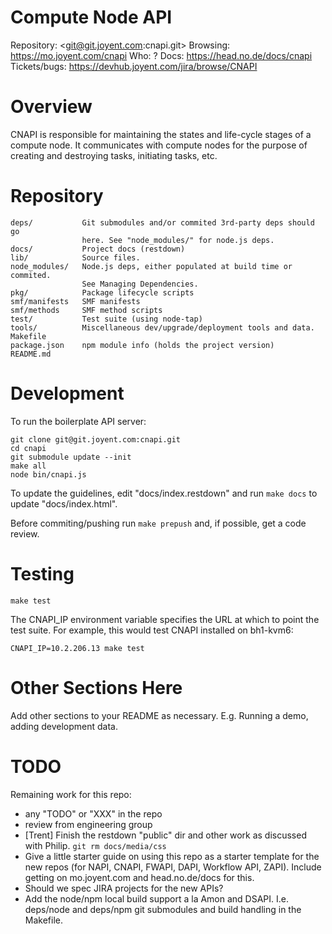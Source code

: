 # Compute Node API

Repository: <git@git.joyent.com:cnapi.git>
Browsing: <https://mo.joyent.com/cnapi>
Who: ?
Docs: <https://head.no.de/docs/cnapi>
Tickets/bugs: <https://devhub.joyent.com/jira/browse/CNAPI>


# Overview

CNAPI is responsible for maintaining the states and life-cycle stages of a
compute node. It communicates with compute nodes for the purpose of creating
and destroying tasks, initiating tasks, etc.

# Repository

    deps/           Git submodules and/or commited 3rd-party deps should go
                    here. See "node_modules/" for node.js deps.
    docs/           Project docs (restdown)
    lib/            Source files.
    node_modules/   Node.js deps, either populated at build time or commited.
                    See Managing Dependencies.
    pkg/            Package lifecycle scripts
    smf/manifests   SMF manifests
    smf/methods     SMF method scripts
    test/           Test suite (using node-tap)
    tools/          Miscellaneous dev/upgrade/deployment tools and data.
    Makefile
    package.json    npm module info (holds the project version)
    README.md


# Development

To run the boilerplate API server:

    git clone git@git.joyent.com:cnapi.git
    cd cnapi
    git submodule update --init
    make all
    node bin/cnapi.js

To update the guidelines, edit "docs/index.restdown" and run `make docs`
to update "docs/index.html".

Before commiting/pushing run `make prepush` and, if possible, get a code
review.


# Testing

    make test

The CNAPI_IP environment variable specifies the URL at which to point the test
suite.  For example, this would test CNAPI installed on bh1-kvm6:

    CNAPI_IP=10.2.206.13 make test



# Other Sections Here

Add other sections to your README as necessary. E.g. Running a demo, adding
development data.



# TODO

Remaining work for this repo:

- any "TODO" or "XXX" in the repo
- review from engineering group
- [Trent] Finish the restdown "public" dir and other work as discussed with
  Philip. `git rm docs/media/css`
- Give a little starter guide on using this repo as a starter template for the
  new repos (for NAPI, CNAPI, FWAPI, DAPI, Workflow API, ZAPI). Include
  getting on mo.joyent.com and head.no.de/docs for this.
- Should we spec JIRA projects for the new APIs?
- Add the node/npm local build support a la Amon and DSAPI. I.e. deps/node
  and deps/npm git submodules and build handling in the Makefile.

